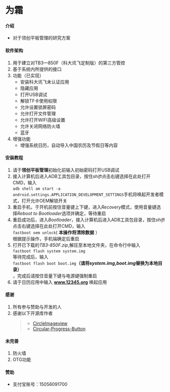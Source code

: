 # 为霜

#### 介绍
- 对于领创平板管理的研究方案

#### 软件架构
1. 用于建立对TB3—850F（科大讯飞定制版）的第三方管控
2. 基于系统内所提供的接口
3. 功能（已实现）
    - 安装科大讯飞未认证应用
    - 隐藏应用
    - 打开USB调试
    - 解锁TF卡使用权限
    - 允许设置锁屏密码
    - 允许打开文件管理
    - 允许打开WIFI高级设置
    - 允许关闭网络防火墙
    - 蓝牙
4. 增强功能
    - 增强系统日历，自动导入中国农历及节假日等内容

#### 安装教程

1. 请于**领创平板管理**初始化前输入初始密码打开USB调试
2. 接入计算机后进入ADB工具包目录，按住*shift*点击右键选择在此处打开CMD，输入 
<br>`adb shell am start -a android.settings.APPLICATION_DEVELOPMENT_SETTINGS`手机将唤起开发者模式，打开允许OEM解锁开关
3. 重启手机，于开机前按住音量键上下键，进入*Recovery*模式，使用音量键选择*Reboot to Bootloader*选项并确定，等待重启
4. 重启成功后，进入*Bootloader*，接入计算机后进入ADB工具包目录，按住*shift*点击右键选择在此处打开CMD，输入<br>`fastboot oem unlock`( **本操作将清除数据** ）<br>根据提示操作，手机端确定后重启
5. 打开已下载的*TB3-850F.zip*,解压至本地文件夹，在命令行中输入<br>`fastboot flash system system.img`<br>等待完成后，输入<br>`fastboot flash boot boot.img`**（请将*system.img*,*boot.img*替换为本地目录）**<br>，完成后请按住音量下键与电源键强制重启
6. 请于日历应用中输入 **www.12345.org** 唤起应用



#### 感谢

1. 所有参与赞助与开发的人
2. 感谢以下开源库作者
    >- [CircleImageview](https://github.com/hdodenhof/CircleImageView)
    >- [Circular-Progress-Button](https://github.com/dmytrodanylyk/circular-progress-button/wiki/User-Guide)

#### 未完善

1. 防火墙
2. OTG功能

#### 赞助
- 支付宝账号：15056091700

